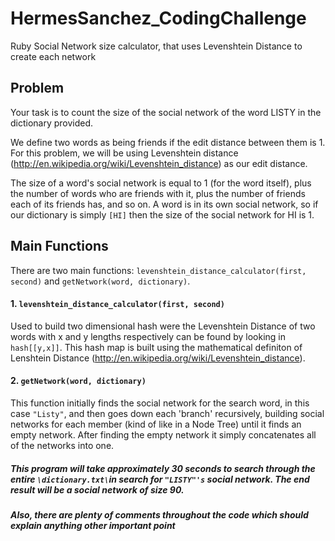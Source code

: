 # HermesSanchez_CodingChallenge
Ruby Social Network size calculator, that uses Levenshtein Distance to create each network

Problem
-------
Your task is to count the size of the social network of the word LISTY in the dictionary provided.

We define two words as being friends if the edit distance between them is 1. For this problem, we will
be using Levenshtein distance (http://en.wikipedia.org/wiki/Levenshtein_distance) as our edit distance.

The size of a word's social network is equal to 1 (for the word itself), plus the number of words who
are friends with it, plus the number of friends each of its friends has, and so on. A word is in its own
social network, so if our dictionary is simply `[HI]` then the size of the social network for HI is 1.

## Main Functions
There are two main functions: `levenshtein_distance_calculator(first, second)` and `getNetwork(word, dictionary)`. 
#### 1. `levenshtein_distance_calculator(first, second)`
 Used to build two dimensional hash were the Levenshtein Distance of two words with x and y lengths respectively can be found by looking in `hash[[y,x]]`. This hash map is built using the mathematical definiton of Lenshtein Distance (http://en.wikipedia.org/wiki/Levenshtein_distance). 
#### 2. `getNetwork(word, dictionary)`
This function initially finds the social network for the search word, in this case `"Listy"`, and then goes down each 'branch' recursively, building social networks for each member (kind of like in a Node Tree) until it finds an empty network. After finding the empty network it simply concatenates all of the networks into one. 

##### This program will take approximately 30 seconds to search through the entire `\dictionary.txt\`in search for `"LISTY"'s` social network. The end result will be a social network of size 90. 

##### Also, there are plenty of comments throughout the code which should explain anything other important point
